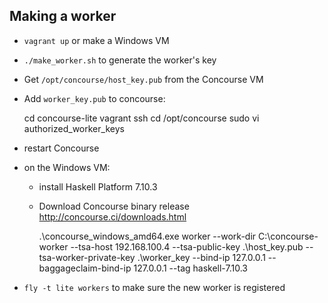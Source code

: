 
## Making a worker

 - `vagrant up` or make a Windows VM
 - `./make_worker.sh` to generate the worker's key
 - Get `/opt/concourse/host_key.pub` from the Concourse VM
 - Add `worker_key.pub` to concourse:

      cd concourse-lite
      vagrant ssh
        cd /opt/concourse
        sudo vi authorized_worker_keys

 - restart Concourse
 - on the Windows VM:

   - install Haskell Platform 7.10.3
   - Download Concourse binary release http://concourse.ci/downloads.html

      .\concourse_windows_amd64.exe worker --work-dir C:\concourse-worker --tsa-host 192.168.100.4 --tsa-public-key .\host_key.pub --tsa-worker-private-key .\worker_key --bind-ip 127.0.0.1 --baggageclaim-bind-ip 127.0.0.1 --tag haskell-7.10.3

 - `fly -t lite workers` to make sure the new worker is registered

